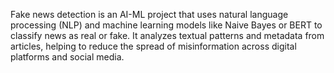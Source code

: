 Fake news detection is an AI-ML project that uses natural language processing (NLP) and machine learning models like Naive Bayes or BERT to 
classify news as real or fake. It analyzes textual patterns and metadata from articles, helping to reduce the spread of 
misinformation across digital platforms and social media.
